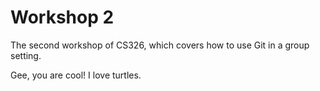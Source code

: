 # Workshop 2

The second workshop of CS326, which covers how to use Git in a group setting.

Gee, you are cool!
I love turtles.
